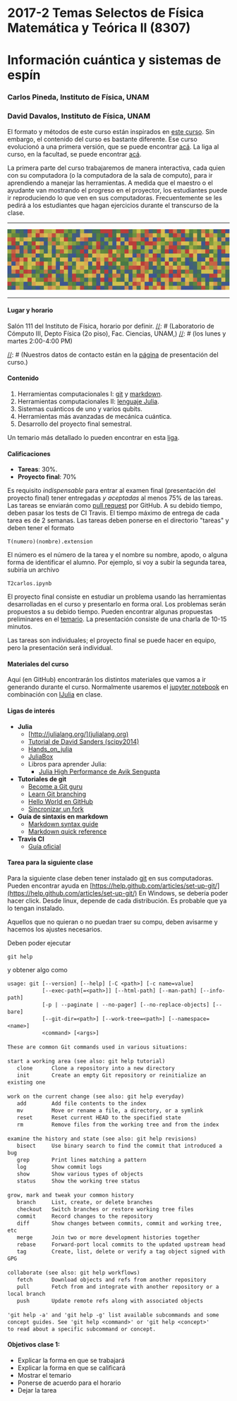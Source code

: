 # 2017-2 Temas Selectos de Física Matemática y Teórica II (8307)
# Información cuántica y sistemas de espín

### Carlos Pineda, Instituto de Física, UNAM
### David Davalos, Instituto de Física, UNAM
El formato y métodos de este curso están inspirados en [este curso](https://github.com/lbenet/2016-2_TSFisicaComputacional). Sin embargo, el contenido del curso es bastante diferente. Ese curso evolucionó a una primera versión, que se puede encontrar [acá](https://github.com/carlospgmat03/2017-1_TS_Pineda). La liga al curso, en la facultad, se puede encontrar [acá](http://www.fciencias.unam.mx/docencia/horarios/detalles/280355).

La primera parte del curso trabajaremos de manera interactiva, cada quien con su computadora (o la computadora de la sala de computo), para ir aprendiendo a manejar las herramientas. A medida que el maestro o el ayudante van mostrando el progreso en el proyector, los estudiantes puede ir reproduciendo lo que ven en sus computadoras. Frecuentemente se les pedirá a los estudiantes que hagan ejercicios durante el transcurso de la clase. 

---

![A random matrix](images/random.jpg)

---

[//]: # (This may be the most platform independent comment)



#### Lugar y horario
Salón 111 del Instituto de Física, horario por definir.
[//]: # (Laboratorio de Cómputo III, Depto Física (2o piso), Fac. Ciencias, UNAM,)
[//]: # (los lunes y martes 2:00-4:00 PM)

[//]: # (Nuestros datos de contacto están en la [página](http://www.fciencias.unam.mx/docencia/horarios/presentacion/274767) de presentación del curso.)


#### Contenido
1. Herramientas computacionales I: [git](https://www.atlassian.com/git/tutorials/) y [markdown](https://confluence.atlassian.com/display/STASH/Markdown+syntax+guide).
2. Herramientas computacionales II: [lenguaje Julia](http://julialang.org).
3. Sistemas cuánticos de uno y varios qubits.
4. Herramientas más avanzadas de mecánica cuántica.
5. Desarrollo del proyecto final semestral.

Un temario más detallado lo pueden encontrar en esta [liga](temario.md).

#### Calificaciones
- **Tareas**: 30%.
- **Proyecto final**: 70%

Es requisito *indispensable* para entrar al examen final (presentación del
proyecto final) tener entregadas *y aceptadas* al menos 75% de las tareas. Las
tareas se enviarán como [pull
request](https://help.github.com/articles/using-pull-requests/) por GitHub. A
su debido tiempo, deben pasar los tests de CI Travis. El tiempo máximo de
entrega de cada tarea es de 2 semanas. Las tareas deben ponerse en el
directorio "tareas" y deben tener el formato 
~~~~
T(numero)(nombre).extension
~~~~
El número es el número de la tarea y el nombre su nombre, apodo, o alguna forma
de identificar el alumno. Por ejemplo, si voy a subir la segunda tarea, subiria
un archivo 
~~~~
T2carlos.ipynb
~~~~


El proyecto final consiste en estudiar un problema usando las 
herramientas desarrolladas en el curso y presentarlo en forma oral. Los
problemas serán propuestos a su debido tiempo. Pueden encontrar algunas
propuestas preliminares en el [temario](temario.md). La presentación consiste
de una charla de 10-15 minutos.

Las tareas son individuales; el proyecto final se puede hacer en equipo, pero
la presentación será individual. 


#### Materiales del curso

Aquí (en GitHub) encontrarán los distintos materiales que vamos a ir generando
durante el curso. Normalmente usaremos el [jupyter notebook](http://jupyter.org)
en combinación con [IJulia](https://github.com/JuliaLang/IJulia.jl) en clase.


#### Ligas de interés
- **Julia**
	- [http://julialang.org/](julialang.org)
	- [Tutorial de David Sanders (scipy2014)](https://github.com/dpsanders/scipy_2014_julia/blob/master/Introduction%20to%20Julia.ipynb)
	- [Hands_on_julia](https://github.com/dpsanders/hands_on_julia)
	- [JuliaBox](juliabox.org)
	- Libros para aprender Julia: 
		- [Julia High Performance de Avik Sengupta](https://www.packtpub.com/application-development/julia-high-performance)
- **Tutoriales de git**
	- [Become a Git guru](https://www.atlassian.com/git/tutorials/)
	- [Learn Git branching](http://pcottle.github.io/learnGitBranching)
	- [Hello World en GitHub](https://guides.github.com/activities/hello-world/)
	- [Sincronizar un fork](https://help.github.com/articles/syncing-a-fork/)
- **Guía de sintaxis en markdown**
	- [Markdown syntax guide](https://confluence.atlassian.com/display/STASH/Markdown+syntax+guide)
	- [Markdown quick reference](https://en.support.wordpress.com/markdown-quick-reference/)
- **Travis CI**
	- [Guía oficial](https://docs.travis-ci.com/)


#### Tarea para la siguiente clase

Para la siguiente clase deben tener instalado [git](https://git-scm.com/downloads)
en sus computadoras. Pueden encontrar ayuda en 
[https://help.github.com/articles/set-up-git/](https://help.github.com/articles/set-up-git/)
En Windows, se debería poder hacer click. Desde linux, depende 
de cada distribución. Es probable que ya lo tengan instalado. 

Aquellos que no quieran o no puedan traer su compu, deben avisarme y hacemos los ajustes necesarios. 


Deben poder ejecutar 
~~~~
git help
~~~~
y obtener algo como
~~~~
usage: git [--version] [--help] [-C <path>] [-c name=value]
           [--exec-path[=<path>]] [--html-path] [--man-path] [--info-path]
           [-p | --paginate | --no-pager] [--no-replace-objects] [--bare]
           [--git-dir=<path>] [--work-tree=<path>] [--namespace=<name>]
           <command> [<args>]

These are common Git commands used in various situations:

start a working area (see also: git help tutorial)
   clone      Clone a repository into a new directory
   init       Create an empty Git repository or reinitialize an existing one

work on the current change (see also: git help everyday)
   add        Add file contents to the index
   mv         Move or rename a file, a directory, or a symlink
   reset      Reset current HEAD to the specified state
   rm         Remove files from the working tree and from the index

examine the history and state (see also: git help revisions)
   bisect     Use binary search to find the commit that introduced a bug
   grep       Print lines matching a pattern
   log        Show commit logs
   show       Show various types of objects
   status     Show the working tree status

grow, mark and tweak your common history
   branch     List, create, or delete branches
   checkout   Switch branches or restore working tree files
   commit     Record changes to the repository
   diff       Show changes between commits, commit and working tree, etc
   merge      Join two or more development histories together
   rebase     Forward-port local commits to the updated upstream head
   tag        Create, list, delete or verify a tag object signed with GPG

collaborate (see also: git help workflows)
   fetch      Download objects and refs from another repository
   pull       Fetch from and integrate with another repository or a local branch
   push       Update remote refs along with associated objects

'git help -a' and 'git help -g' list available subcommands and some
concept guides. See 'git help <command>' or 'git help <concept>'
to read about a specific subcommand or concept.
~~~~

#### Objetivos clase 1:

- Explicar la forma en que se trabajará
- Explicar la forma en que se calificará
- Mostrar el temario
- Ponerse de acuerdo para el horario
- Dejar la tarea

